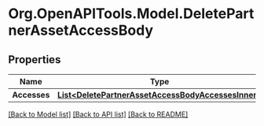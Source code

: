 # Org.OpenAPITools.Model.DeletePartnerAssetAccessBody

## Properties

Name | Type | Description | Notes
------------ | ------------- | ------------- | -------------
**Accesses** | [**List&lt;DeletePartnerAssetAccessBodyAccessesInner&gt;**](DeletePartnerAssetAccessBodyAccessesInner.md) |  | 

[[Back to Model list]](../README.md#documentation-for-models) [[Back to API list]](../README.md#documentation-for-api-endpoints) [[Back to README]](../README.md)

